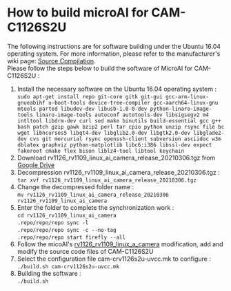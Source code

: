 # How to build microAI for CAM-C1126S2U  
The following instructions are for software building under the Ubuntu 16.04 operating system. For more information, please refer to the manufacturer's wiki page: [Source Compilation](https://wiki.t-firefly.com/en/CAM-C11262U/Source_code.html).  
Please follow the steps below to build the software of MicroAI for CAM-C1126S2U :  

1. Install the necessary software on the Ubuntu 16.04 operating system :  
`sudo apt-get install repo git-core gitk git-gui gcc-arm-linux-gnueabihf u-boot-tools device-tree-compiler gcc-aarch64-linux-gnu mtools parted libudev-dev libusb-1.0-0-dev python-linaro-image-tools linaro-image-tools autoconf autotools-dev libsigsegv2 m4 intltool libdrm-dev curl sed make binutils build-essential gcc g++ bash patch gzip gawk bzip2 perl tar cpio python unzip rsync file bc wget libncurses5 libqt4-dev libglib2.0-dev libgtk2.0-dev libglade2-dev cvs git mercurial rsync openssh-client subversion asciidoc w3m dblatex graphviz python-matplotlib libc6:i386 libssl-dev expect fakeroot cmake flex bison liblz4-tool libtool keychain`  
2. Download rv1126\_rv1109\_linux\_ai\_camera\_release\_20210306.tgz from [Google Drive](https://drive.google.com/drive/folders/1j_-YrJEy0ldmyujr14jKK97WGYq9SR3n)  
3. Decompression rv1126\_rv1109\_linux\_ai\_camera\_release\_20210306.tgz :  
`tar xvf rv1126_rv1109_linux_ai_camera_release_20210306.tgz`  
4. Change the decompressed folder name :  
`mv rv1126_rv1109_linux_ai_camera_release_20210306 rv1126_rv1109_linux_ai_camera`
5. Enter the folder to complete the synchronization work :  
`cd rv1126_rv1109_linux_ai_camera`  
`.repo/repo/repo sync -l`  
`.repo/repo/repo sync -c --no-tag`  
`.repo/repo/repo start firefly --all`  
6. Follow the micoAI's [rv1126\_rv1109\_linux\_a\_camera](https://github.com/on-device-ai/microAI/rv1126_rv1109_linux_ai_camera) modification, add and modify the source code files of CAM-C1126S2U  
7. Select the configuration file cam-crv1126s2u-uvcc.mk to configure :  
`./build.sh cam-crv1126s2u-uvcc.mk`  
8. Building the software :  
`./build.sh`  
